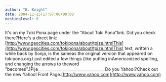 ```yaml
---
author: "B. Knight"
date: 2004-11-15T17:07:00+00:00
nestinglevel: 0
---
```

It's on my Toki Pona page under the "About Toki Pona"link. Did you check there?Here's a direct link:[http://www.geocities.com/tokipona/about/tpize.htmlThis](http://www.geocities.com/tokipona/about/tpize.htmlThis) text, written a while back by Sonja, is the sameas the original version that appeared on tokipona.org.I just edited a few things (like putting inAmericanized spelling, and changing the arrows to theword "becomes".)Pije\_\_\_\_\_\_\_\_\_\_\_\_\_\_\_\_\_\_\_\_\_\_\_\_\_\_\_\_\_\_\_\_\_\_Do you Yahoo!?Check out the new Yahoo! Front Page.[http://www.yahoo.com](http://www.yahoo.com)